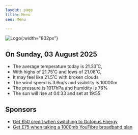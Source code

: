 ```yaml
---
layout: page
title: Menu
seo: Menu

---
```


![Logo](/images/logo.jpg){:width="832px"}

<!-- weather_marker starts -->
## On Sunday, 03 August 2025

- The average temperature today is 21.33˚C,
- With highs of 21.75˚C and lows of 21.08˚C,
- It may feel like 21.5˚C with broken clouds
- The wind speed is 3.6m/s and visibility is 10000m
- The pressure is 1017hPa and humidity is 76%
- The sun will rise at 04:33 and set at 19:55

<!-- weather_marker ends -->

## Sponsors

- [Get £50 credit when switching to Octopus Energy](https://bit.ly/3oD1nnS)
- [Get £75 when taking a 1000mb YouFibre broadband plan](https://aklam.io/91zWhU?)
